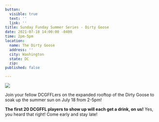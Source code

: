 ```yaml
---
button:
  visible: true
  text: ''
  link: ''
title: Sunday Funday Summer Series - Dirty Goose
date: 2021-07-18 14:00:00 -0400
time: 2pm-5pm
location:
  name: The Dirty Goose
  address: ''
  city: Washington
  state: DC
  zip: 
published: false

---
```

![](https://mcusercontent.com/44f118b44c71d10ae3076bec3/images/fcea7ff8-67c8-ebc6-8b79-66f3de7d6a43.jpg)

Join your fellow DCGFFLers on the expanded rooftop of the Dirty Goose to soak up the summer sun on July 18 from 2-5pm!

**The first 20 DCGFFL players to show up will each get a drink, on us!** Yes, you heard that right! Come early and stay late!